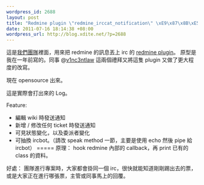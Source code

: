 ```yaml
--- 
wordpress_id: 2688
layout: post
title: "Redmine plugin \"redmine_irccat_notification\" \xE9\x87\x8B\xE5\x87\xBA"
date: 2011-07-16 18:14:38 +08:00
wordpress_url: http://blog.xdite.net/?p=2688
---
```

這是<a href="http://www.techbang.com.tw">我們團隊</a>裡面，用來把 redmine 的訊息丟上 irc 的 <a href="https://github.com/techbang/redmine_irccat_notifications">redmine plugin</a>。
原型是我在一年前寫的。同事 @<a href="http://twitter.com/v1nc3ntlaw">v1nc3ntlaw</a> 這兩個禮拜又將這隻 plugin 又做了更大程度的改寫。

現在 opensource 出來。

這是實際會打出來的 Log。
<script src="https://gist.github.com/1086227.js?file=gistfile1.txt"></script>

Feature:

- 編輯 wiki 時發送通知
- 新增 / 修改任何 ticket 時發送通知
- 可見狀態變化，以及委派者變化
- 可抽換 ircbot。（請改 speak method 一節，主要是使用 echo 然後 pipe 給 ircbot）
=====
原理：
hook redmine 內部的 callback，再 print 已有的 class 的資料。

好處：
團隊進行專案時，大家都會掛同一個 irc，很快就能知道剛剛踢出去的票，或是大家正在進行哪張票，主管或同事馬上的回覆。
